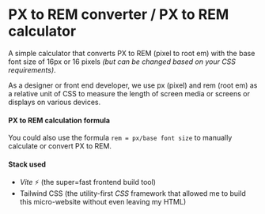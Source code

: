 # PX to REM converter / PX to REM calculator

A simple calculator that converts PX to REM (pixel to root em) with the base font size of 16px or 16 pixels  _(but can be changed based on your CSS requirements)_.

As a designer or front end developer, we use px (pixel) and rem (root em) as a relative unit of CSS to measure the length of screen media or screens or displays on various devices.

#### PX to REM calculation formula

You could also use the formula  `rem = px/base font size`  to manually calculate or convert PX to REM.

#### Stack used

 - _Vite_ ⚡ (the super=fast frontend build tool)
 - Tailwind CSS (the utility-first _CSS_ framework that allowed me to build this micro-website without even leaving my HTML)
